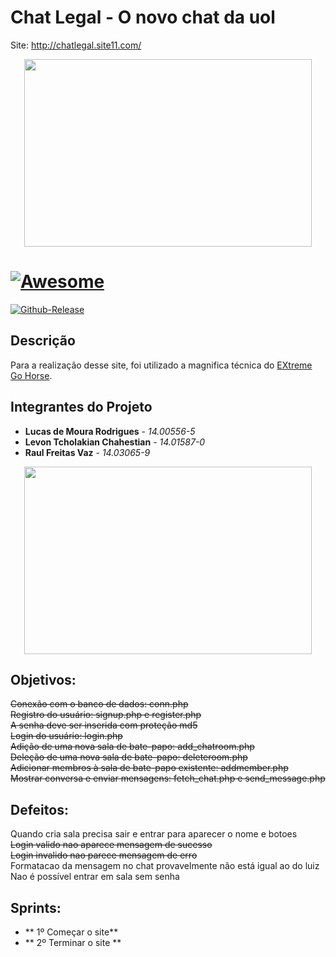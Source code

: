 # Chat Legal - O novo chat da uol #
Site: http://chatlegal.site11.com/

<p align="center">
  <img width="460" height="300" src="http://gigadicas.com/v2/wp-content/uploads/2016/02/ChatBubbles650.jpg">
</p>

# [![Awesome](https://cdn.rawgit.com/sindresorhus/awesome/d7305f38d29fed78fa85652e3a63e154dd8e8829/media/badge.svg)](https://github.com/Tiagoeem/embarcados-Diurno/tree/LucasRodrigues_14005565/awesome)

[![Github-Release](https://img.shields.io/github/release/filoe/cscore.svg)](https://github.com/Tiagoeem/embarcados-Diurno/tree/LucasRodrigues_14005565/releases)

## Descrição

Para a realização desse site, foi utilizado a magnifica técnica do [EXtreme Go Horse](http://sou.gohorseprocess.com.br/). 

## Integrantes do Projeto
* **Lucas de Moura Rodrigues** - *14.00556-5*
* **Levon Tcholakian Chahestian** - *14.01587-0*
* **Raul Freitas Vaz** - *14.03065-9*

<p align="center">
  <img width="460" height="300" src="https://cdn-images-1.medium.com/max/800/1*pAiFtxYHdjg4-HP6e46wZA.gif">
</p>


## Objetivos:

<strike>Conexão com o banco de dados: conn.php</strike><br>
<strike>Registro do usuário: signup.php e register.php</strike><br>
<strike>A senha deve ser inserida com proteção md5</strike><br>
<strike>Login do usuário: login.php</strike><br>
<strike>Adição de uma nova sala de bate-papo: add_chatroom.php</strike><br>
<strike>Deleção de uma nova sala de bate-papo: deleteroom.php</strike><br>
<strike>Adicionar membros à sala de bate-papo existente: addmember.php</strike><br>
<strike>Mostrar conversa e enviar mensagens: fetch_chat.php e send_message.php</strike><br>

## Defeitos:

Quando cria sala precisa sair e entrar para aparecer o nome e botoes<br>
<strike>Login valido nao aparece mensagem de sucesso</strike><br>
<strike>Login invalido nao parece mensagem de erro</strike><br>
Formatacao da mensagem no chat provavelmente não está igual ao do luiz <br>
Nao é possível entrar em sala sem senha<br>
 
## Sprints:

* ** 1º Começar o site**
* ** 2º Terminar o site **
